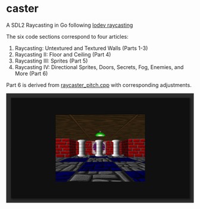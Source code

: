 # caster

A SDL2 Raycasting in Go following [lodev raycasting](https://lodev.org/cgtutor/raycasting.html)

The six code sections correspond to four articles:
‌
1. Raycasting: Untextured and Textured Walls‌ (Parts 1-3)
2. Raycasting II: Floor and Ceiling‌ (Part 4)
3. Raycasting III: Sprites‌ (Part 5)
4. Raycasting IV: Directional Sprites, Doors, Secrets, Fog, Enemies, and More‌ (Part 6)

Part 6 is derived from [raycaster_pitch.cpp](https://lodev.org/cgtutor/files/raycaster_pitch.cpp) with corresponding adjustments.

![caster6.gif](./docs/caster6.gif)




